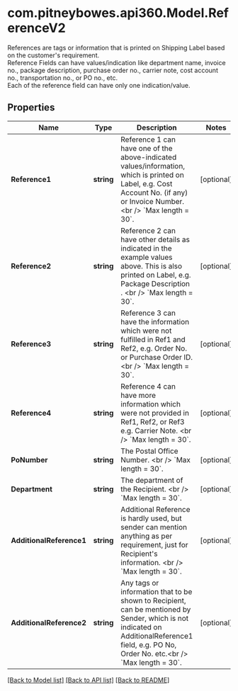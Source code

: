 # com.pitneybowes.api360.Model.ReferenceV2
References are tags or information that is printed on Shipping Label based on the customer's requirement. <br /> Reference Fields can have values/indication like department name, invoice no., package description, purchase order no., carrier note, cost account no., transportation no., or PO no., etc. <br /> Each of the reference field can have only one indication/value. 

## Properties

Name | Type | Description | Notes
------------ | ------------- | ------------- | -------------
**Reference1** | **string** | Reference 1 can have one of the above-indicated values/information, which is printed on Label, e.g. Cost Account No. (if any) or Invoice Number. &lt;br /&gt; &#x60;Max length &#x3D; 30&#x60;. | [optional] 
**Reference2** | **string** | Reference 2 can have other details as indicated in the example values above. This is also printed on Label, e.g. Package Description . &lt;br /&gt; &#x60;Max length &#x3D; 30&#x60;. | [optional] 
**Reference3** | **string** | Reference 3 can have the information which were not fulfilled in Ref1 and Ref2, e.g. Order No. or Purchase Order ID. &lt;br /&gt; &#x60;Max length &#x3D; 30&#x60;. | [optional] 
**Reference4** | **string** | Reference 4 can have more information which were not provided in Ref1, Ref2, or Ref3 e.g. Carrier Note. &lt;br /&gt; &#x60;Max length &#x3D; 30&#x60;. | [optional] 
**PoNumber** | **string** | The Postal Office Number. &lt;br /&gt; &#x60;Max length &#x3D; 30&#x60;. | [optional] 
**Department** | **string** | The department of the Recipient. &lt;br /&gt; &#x60;Max length &#x3D; 30&#x60;. | [optional] 
**AdditionalReference1** | **string** | Additional Reference is hardly used, but sender can mention anything as per requirement, just for Recipient&#39;s information. &lt;br /&gt; &#x60;Max length &#x3D; 30&#x60;. | [optional] 
**AdditionalReference2** | **string** | Any tags or information that to be shown to Recipient, can be mentioned by Sender, which is not indicated on AdditionalReference1 field, e.g. PO No, Order No. etc.&lt;br /&gt; &#x60;Max length &#x3D; 30&#x60;. | [optional] 

[[Back to Model list]](../README.md#documentation-for-models) [[Back to API list]](../README.md#documentation-for-api-endpoints) [[Back to README]](../README.md)

